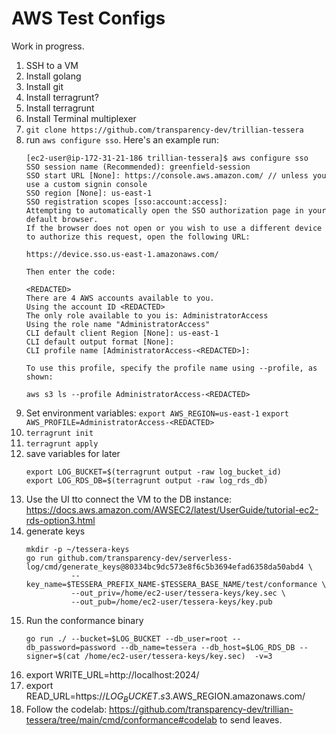 # AWS Test Configs

Work in progress.


 1. SSH to a VM
 2. Install golang
 3. Install git
 4. Install terragrunt?
 5. Install terragrunt
 6. Install Terminal multiplexer
 7. `git clone https://github.com/transparency-dev/trillian-tessera`
 8. run `aws configure sso`. Here's an example run:
    ```
    [ec2-user@ip-172-31-21-186 trillian-tessera]$ aws configure sso
    SSO session name (Recommended): greenfield-session
    SSO start URL [None]: https://console.aws.amazon.com/ // unless you use a custom signin console
    SSO region [None]: us-east-1
    SSO registration scopes [sso:account:access]:
    Attempting to automatically open the SSO authorization page in your default browser.
    If the browser does not open or you wish to use a different device to authorize this request, open the following URL:
    
    https://device.sso.us-east-1.amazonaws.com/
    
    Then enter the code:
    
    <REDACTED>
    There are 4 AWS accounts available to you.
    Using the account ID <REDACTED>
    The only role available to you is: AdministratorAccess
    Using the role name "AdministratorAccess"
    CLI default client Region [None]: us-east-1
    CLI default output format [None]:
    CLI profile name [AdministratorAccess-<REDACTED>]:
    
    To use this profile, specify the profile name using --profile, as shown:
    
    aws s3 ls --profile AdministratorAccess-<REDACTED>
    ```
 9. Set environment variables:
    `export AWS_REGION=us-east-1`
    `export AWS_PROFILE=AdministratorAccess-<REDACTED>`
 10. `terragrunt init`
 11. `terragrunt apply`
 12. save variables for later
     ```
     export LOG_BUCKET=$(terragrunt output -raw log_bucket_id)
     export LOG_RDS_DB=$(terragrunt output -raw log_rds_db)
     ```
 13. Use the UI tto connect the VM to the DB instance: https://docs.aws.amazon.com/AWSEC2/latest/UserGuide/tutorial-ec2-rds-option3.html
 14. generate keys
     ```
     mkdir -p ~/tessera-keys
     go run github.com/transparency-dev/serverless-log/cmd/generate_keys@80334bc9dc573e8f6c5b3694efad6358da50abd4 \
               --key_name=$TESSERA_PREFIX_NAME-$TESSERA_BASE_NAME/test/conformance \
               --out_priv=/home/ec2-user/tessera-keys/key.sec \
               --out_pub=/home/ec2-user/tessera-keys/key.pub
     ```
 15. Run the conformance binary
     ```
     go run ./ --bucket=$LOG_BUCKET --db_user=root --db_password=password --db_name=tessera --db_host=$LOG_RDS_DB --signer=$(cat /home/ec2-user/tessera-keys/key.sec)  -v=3
     ```
 16. export WRITE_URL=http://localhost:2024/
 17. export READ_URL=https://$LOG_BUCKET.s3.$AWS_REGION.amazonaws.com/
 18. Follow the codelab: https://github.com/transparency-dev/trillian-tessera/tree/main/cmd/conformance#codelab to send leaves.
